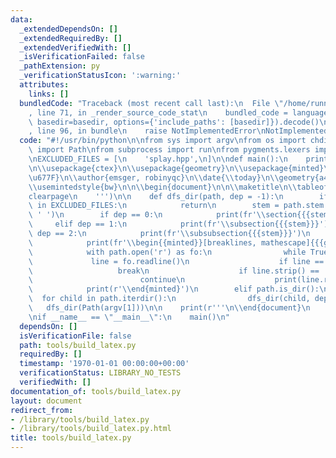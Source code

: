 ```yaml
---
data:
  _extendedDependsOn: []
  _extendedRequiredBy: []
  _extendedVerifiedWith: []
  _isVerificationFailed: false
  _pathExtension: py
  _verificationStatusIcon: ':warning:'
  attributes:
    links: []
  bundledCode: "Traceback (most recent call last):\n  File \"/home/runner/.local/lib/python3.10/site-packages/onlinejudge_verify/documentation/build.py\"\
    , line 71, in _render_source_code_stat\n    bundled_code = language.bundle(stat.path,\
    \ basedir=basedir, options={'include_paths': [basedir]}).decode()\n  File \"/home/runner/.local/lib/python3.10/site-packages/onlinejudge_verify/languages/python.py\"\
    , line 96, in bundle\n    raise NotImplementedError\nNotImplementedError\n"
  code: "#!/usr/bin/python\n\nfrom sys import argv\nfrom os import chdir\nfrom pathlib\
    \ import Path\nfrom subprocess import run\nfrom pygments.lexers import get_lexer_for_filename\n\
    \nEXCLUDED_FILES = [\n    'splay.hpp',\n]\n\ndef main():\n    print(r'''\n\\documentclass{article}\n\
    \n\\usepackage{ctex}\n\\usepackage{geometry}\n\\usepackage{minted}\n\n\\title{\u6A21\
    \u677F}\n\\author{emsger, robinyqc}\n\\date{\\today}\n\\geometry{a4paper, scale=0.8}\n\
    \\usemintedstyle{bw}\n\n\\begin{document}\n\n\\maketitle\n\\tableofcontents\n\\\
    clearpage\n    ''')\n\n    def dfs_dir(path, dep = -1):\n        if path.name\
    \ in EXCLUDED_FILES:\n            return\n        stem = path.stem.replace('_',\
    \ ' ')\n        if dep == 0:\n            print(fr'\\section{{{stem}}}')\n   \
    \     elif dep == 1:\n            print(fr'\\subsection{{{stem}}}')\n        elif\
    \ dep == 2:\n            print(fr'\\subsubsection{{{stem}}}')\n        if path.is_file():\n\
    \            print(fr'\\begin{{minted}}[breaklines, mathescape]{{{get_lexer_for_filename(path.name).aliases[0]}}}')\n\
    \            with path.open('r') as fo:\n                while True:\n       \
    \             line = fo.readline()\n                    if line == '':\n     \
    \                   break\n                    if line.strip() == '#pragma once':\n\
    \                        continue\n                    print(line.rstrip())\n\
    \            print(r'\\end{minted}')\n        elif path.is_dir():\n          \
    \  for child in path.iterdir():\n                dfs_dir(child, dep + 1)\n\n \
    \   dfs_dir(Path(argv[1]))\n\n    print(r'''\n\\end{document}\n          ''')\n\
    \nif __name__ == \"__main__\":\n    main()\n"
  dependsOn: []
  isVerificationFile: false
  path: tools/build_latex.py
  requiredBy: []
  timestamp: '1970-01-01 00:00:00+00:00'
  verificationStatus: LIBRARY_NO_TESTS
  verifiedWith: []
documentation_of: tools/build_latex.py
layout: document
redirect_from:
- /library/tools/build_latex.py
- /library/tools/build_latex.py.html
title: tools/build_latex.py
---
```

